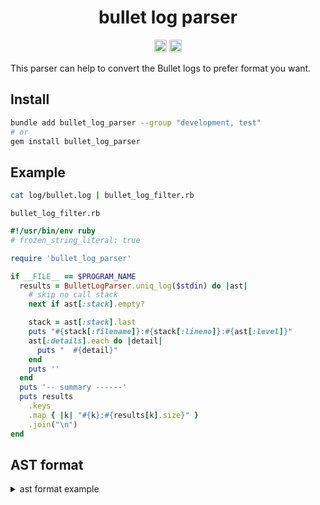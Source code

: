 <h1 align="center">bullet log parser</h2>

<p align="center">
  <a href="https://github.com/satoruk/bullet_log_parser/actions?query=workflow%3ACI"><img src="https://github.com/satoruk/bullet_log_parser/workflows/CI/badge.svg" height="20"/></a>
  <a href="https://badge.fury.io/rb/bullet_log_parser"><img src="https://badge.fury.io/rb/bullet_log_parser.svg" alt="Gem Version" height="20"></a>
</p>

This parser can help to convert the Bullet logs to prefer format you want.

## Install

```sh
bundle add bullet_log_parser --group "development, test"
# or
gem install bullet_log_parser
```

## Example

```sh
cat log/bullet.log | bullet_log_filter.rb
```

`bullet_log_filter.rb`

```rb
#!/usr/bin/env ruby
# frozen_string_literal: true

require 'bullet_log_parser'

if __FILE__ == $PROGRAM_NAME
  results = BulletLogParser.uniq_log($stdin) do |ast|
    # skip no call stack
    next if ast[:stack].empty?

    stack = ast[:stack].last
    puts "#{stack[:filename]}:#{stack[:lineno]}:#{ast[:level]}"
    ast[:details].each do |detail|
      puts "  #{detail}"
    end
    puts ''
  end
  puts '-- summary ------'
  puts results
    .keys
    .map { |k| "#{k}:#{results[k].size}" }
    .join("\n")
end

```

## AST format

<details>
<summary>ast format example</summary>

```txt
2020-07-27 02:35:50[WARN] user: root
GET /posts
USE eager loading detected
  Post => [:comments]
  Add to your query: .includes([:comments])
Call stack
  /app/app/views/posts/_post.json.jbuilder:4:in `block in _app_views_posts__post_json_jbuilder__2280256895687227436_47114295576380'
  /app/app/views/posts/_post.json.jbuilder:3:in `_app_views_posts__post_json_jbuilder__2280256895687227436_47114295576380'
  /app/app/views/posts/index.json.jbuilder:1:in `_app_views_posts_index_json_jbuilder__4177424529561133656_47114295515920'
  /app/app/controllers/posts_controller.rb:13:in `index'
  /app/spec/requests/posts_spec.rb:45:in `block (4 levels) in <main>'
```

```json
{
  "detectedAt": "2020-07-27 02:35:50",
  "level": "WARN",
  "user": "root",
  "request": "GET /posts",
  "detection": "USE eager loading detected",
  "details": [
    "Post => [:comments]",
    "Add to your query: .includes([:comments])"
  ],
  "stack": [
    {
      "filename": "/app/app/views/posts/_post.json.jbuilder",
      "lineno": 4,
      "message": "in `block in _app_views_posts__post_json_jbuilder__2280256895687227436_47114295576380'"
    },
    {
      "filename": "/app/app/views/posts/_post.json.jbuilder",
      "lineno": 3,
      "message": "in `_app_views_posts__post_json_jbuilder__2280256895687227436_47114295576380'"
    },
    {
      "filename": "/app/app/views/posts/index.json.jbuilder",
      "lineno": 1,
      "message": "in `_app_views_posts_index_json_jbuilder__4177424529561133656_47114295515920'"
    },
    {
      "filename": "/app/app/controllers/posts_controller.rb",
      "lineno": 13,
      "message": "in `index'"
    },
    {
      "filename": "/app/spec/requests/posts_spec.rb",
      "lineno": 45,
      "message": "in `block (4 levels) in <main>'"
    }
  ]
}
```

</details>

[ci badge]: https://github.com/satoruk/bullet_log_parser/workflows/CI/badge.svg
